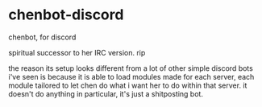 # chenbot-discord
chenbot, for discord

spiritual successor to her IRC version. rip

the reason its setup looks different from a lot of other simple discord bots i've seen is because it is able to load modules made for each server, each module tailored to let chen do what i want her to do within that server. it doesn't do anything in particular, it's just a shitposting bot.
